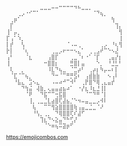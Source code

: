 
⠀⠀⠀⠀⠀⠀⠀⠀⠀⣀⣀⣀⠤⠤⠒⠒⠒⠒⠲⠦⣀⣀⡀⠀⠀⠀⠀⠀⠀⠀⠀
⠀⠀⠀⢀⡠⠐⠊⠉⠁⠀⠀⠀⠀⠀⠀⠀⠀⠀⠀⠀⠀⠀⠀⠈⠙⢦⡀⠀⠀⠀⠀
⠀⢀⡶⠁⠀⠀⠀⠀⠀⠀⠀⠀⠀⠀⠀⠀⠀⠀⠀⠀⠀⠀⠀⠀⠀⠀⠀⠀⢳⠀⠀
⠀⡏⠀⠀⠀⠀⠀⠀⠀⠀⠀⠀⠀⠀⠀⠀⠀⠀⠀⠀⠀⠀⠀⠀⠀⠀⠀⠀⠀⢹⡄
⢸⠁⡤⡀⠀⠀⠀⠀⠀⠀⠀⠀⠀⠀⠀⠀⠀⠀⠀⠀⠀⠀⠀⠀⠀⠀⠀⠀⠀⠀⢻
⡏⢠⠁⠱⡀⠀⠀⠀⠀⠀⠀⠀⠀⠀⠀⠀⠀⠀⠀⠀⠀⠀⠀⠀⠀⠀⠀⠀⠀⠀⢸
⡇⡞⠀⠀⢣⠀⠀⠀⠀⠀⠀⠀⠀⠀⠀⠀⠈⠠⠤⢀⠀⠀⠀⠀⠀⢀⡠⠀⠘⢆⢻
⡗⡇⠀⠀⠈⢆⠀⠀⠀⠀⠀⠀⢀⣀⡠⠖⠒⠒⠢⣄⠁⠀⢀⢀⣠⠞⠉⠑⠢⣜⠀
⢠⠃⠀⠀⠀⠈⣆⠀⠀⠀⠀⢠⣿⡏⠀⠀⠀⢀⣀⠈⠆⠐⠁⠈⡏⠀⠀⢀⣤⡜⡆
⢸⠀⠀⠀⠀⠀⠀⠀⠀⠀⠒⣿⣿⡆⠀⠀⠀⣛⣿⡇⣤⠀⠀⠀⠑⡀⠀⠘⣘⣃⠃
⠀⢇⠀⠀⡀⠀⠀⠀⠀⠀⠀⠸⣇⠙⢦⣀⠀⠈⣉⡴⠃⠀⢀⡴⡆⠳⡤⠤⠆⡇⠀
⠀⠈⣏⠈⠉⢦⡀⠀⠀⠀⠀⠀⠙⠒⠈⠉⠛⡛⣫⠆⠀⢠⣾⣷⣷⠀⠀⠢⢠⠇⠀
⠀⠀⠘⣧⣄⠀⣩⠢⣄⠀⠀⠀⠠⠤⠴⠚⠉⠺⠃⠀⢀⡟⣿⠙⢿⢀⣄⣤⡞⠀⠀
⠀⠀⠀⠀⠙⢳⣬⠀⢼⣷⡀⢄⣤⣤⣴⣦⠴⠁⠀⠐⡜⣆⠸⣆⣘⢸⡇⠀⠀⠀⠀
⠀⠀⠀⠀⠀⠈⠟⠀⠀⠙⣯⠉⠉⢒⣯⣿⠀⠀⠀⠀⠀⠈⠉⠙⠛⠈⡇⠀⠀⠀⠀
⠀⠀⠀⠀⠀⠀⢸⡀⢀⣀⣈⣇⣴⣿⢏⣼⣦⡈⠑⠲⠤⣤⣀⣀⡠⠺⠇⠀⠀⠀⠀
⠀⠀⠀⠀⠀⠀⠀⢧⠀⠀⠉⠉⢻⣵⣿⣿⣿⣿⢷⢠⣤⣀⣈⣀⠈⠜⠀⠀⠀⠀⠀
⠀⠀⠀⠀⠀⠀⠀⠘⢣⡀⢀⡀⠀⠙⢿⣿⣿⢏⠎⣼⠋⠀⠀⠀⠀⠀⠀⠀⠀⠀⠀
⠀⠀⠀⠀⠀⠀⠀⠀⠀⢹⣆⠙⠢⣕⣤⠙⠓⢋⡜⠀⠀⠀⠀⠀⠀⠀⠀⠀⠀⠀⠀
⠀⠀⠀⠀⠀⠀⠀⠀⠀⠀⠈⠑⠶⢦⠭⣽⡶⠋⠀⠀⠀⠀⠀⠀⠀⠀⠀⠀⠀⠀⠀


https://emojicombos.com


